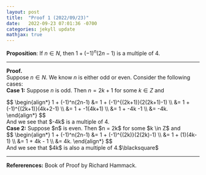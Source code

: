 ```yaml
---
layout: post
title:  "Proof 1 (2022/09/23)"
date:   2022-09-23 07:01:36 -0700
categories: jekyll update
mathjax: true
---
```

<b>Proposition</b>: If $n \in N,$ then $1 + (-1)^n(2n-1)$ is a multiple of $4$.
<hr>

<b>Proof.</b><br>
Suppose $n \in N$. We know $n$ is either odd or even. Consider the following cases:<br>
<b>Case 1:</b> Suppose $n$ is odd. Then $n = 2k + 1$ for some $k \in Z$ and
<div center>
$$
\begin{align*}
1 + (-1)^n(2n-1) &= 1 + (-1)^{(2k+1)}(2(2k+1)-1) \\
&= 1 + (-1)^{(2k+1)}(4k+2-1) \\
&= 1 + -1(4k+1) \\
&= 1 + -4k -1 \\
&= -4k.
\end{align*}
$$
</div>
And we see that $-4k$ is a multiple of 4.
<br>
<b>Case 2:</b> Suppose $n$ is even. Then $n = 2k$ for some $k \in Z$ and
<div center>
$$
\begin{align*}
1 + (-1)^n(2n-1) &= 1 + (-1)^{(2k)}(2(2k)-1) \\
&= 1 + (1)(4k-1) \\
&= 1 + 4k - 1 \\
&= 4k.
\end{align*}
$$
</div>
And we see that $4k$ is also a multiple of 4.$\blacksquare$
<hr>

<b>Refererences:</b>
Book of Proof by Richard Hammack.




